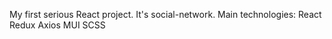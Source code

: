 My first serious React project.
It's social-network.
Main technologies:
  React
  Redux
  Axios
  MUI
  SCSS
